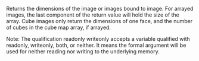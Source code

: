 Returns the dimensions of the image or images bound to image. For arrayed images, the last component of the return value will hold the size of the array. Cube images only return the dimensions of one face, and the number of cubes in the cube map array, if arrayed.

Note: The qualification readonly writeonly accepts a variable qualified with readonly, writeonly, both, or neither. It means the formal argument will be used for neither reading nor writing to the underlying memory.